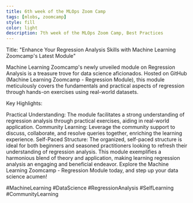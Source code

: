 ```yaml
---
title: 6th week of the MLOps Zoom Camp
tags: [mlobs, zoomcamp]
style: fill
color: light
description: 7th week of the MLOps Zoom Camp, Best Practices
---
```


Title: "Enhance Your Regression Analysis Skills with Machine Learning Zoomcamp's Latest Module"

Machine Learning Zoomcamp's newly unveiled module on Regression Analysis is a treasure trove for data science aficionados. Hosted on GitHub (Machine Learning Zoomcamp - Regression Module), this module meticulously covers the fundamentals and practical aspects of regression through hands-on exercises using real-world datasets.

Key Highlights:

Practical Understanding: The module facilitates a strong understanding of regression analysis through practical exercises, aiding in real-world application.
Community Learning: Leverage the community support to discuss, collaborate, and resolve queries together, enriching the learning experience.
Self-Paced Structure: The organized, self-paced structure is ideal for both beginners and seasoned practitioners looking to refresh their understanding of regression analysis.
This module exemplifies a harmonious blend of theory and application, making learning regression analysis an engaging and beneficial endeavor. Explore the Machine Learning Zoomcamp - Regression Module today, and step up your data science acumen!

#MachineLearning #DataScience #RegressionAnalysis #SelfLearning #CommunityLearning